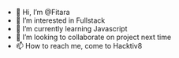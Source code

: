 - 👋 Hi, I’m @Fitara
- 👀 I’m interested in Fullstack
- 🌱 I’m currently learning Javascript
- 💞️ I’m looking to collaborate on project next time
- 📫 How to reach me, come to Hacktiv8

<!---
Fitara/Fitara is a ✨ special ✨ repository because its `README.md` (this file) appears on your GitHub profile.
You can click the Preview link to take a look at your changes.
--->
